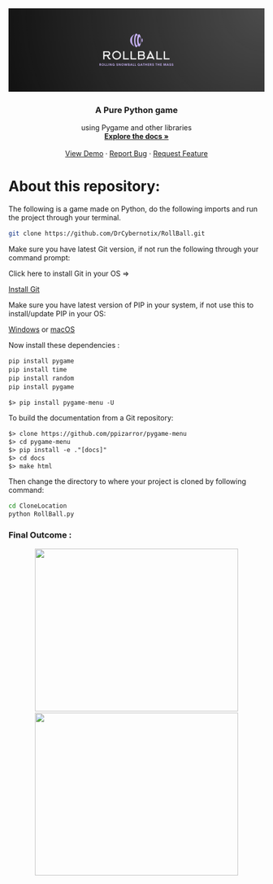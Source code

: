<div align="center">
  <a href="https://github.com/DrCybernotix/RollBall/blob/main/It's%20snowing/RollBall_Logo.png">
    <img src="It's%20snowing/RollBall_Logo.png" alt="Logo">
  </a>

  <h3 align="center">A Pure Python game </h3>

  <p align="center">
   using Pygame and other libraries
    <br />
    <a href="https://github.com/DrCybernotix/RollBall/blob/main/README.md"><strong>Explore the docs »</strong></a>
    <br />
    <br />
    <a href="https://github.com/RollBall/README.md">View Demo</a>
    ·
    <a href="https://github.com/RollBall/issues">Report Bug</a>
    ·
    <a href="https://github.com/RollBall/issues">Request Feature</a>
  </p>
</div>

# About this repository:
The following is a game made on Python, do the following imports and run the project through your terminal.

```sh
git clone https://github.com/DrCybernotix/RollBall.git
```
Make sure you have latest Git version, if not run the following through your command prompt:

Click here to install Git in your OS =>

[Install Git](https://github.com/git-guides/install-git#:~:text=To%20install%20Git%2C%20navigate%20to,installation%20by%20typing%3A%20git%20version%20.)

Make sure you have latest version of PIP in your system, if not use this to install/update PIP in your OS:

[Windows](https://www.geeksforgeeks.org/how-to-install-pip-on-windows/)
or
[macOS](https://www.geeksforgeeks.org/how-to-install-pip-in-macos/)

Now install these dependencies : 
```sh
pip install pygame
pip install time
pip install random
pip install pygame
```
```
$> pip install pygame-menu -U
```
To build the documentation from a Git repository:
```
$> clone https://github.com/ppizarror/pygame-menu
$> cd pygame-menu
$> pip install -e ."[docs]"
$> cd docs
$> make html
```
Then change the directory to where your project is cloned by following command:
```sh
cd CloneLocation
python RollBall.py
```

### Final Outcome : 

<div align="center">
  <img src="https://github.com/Shr3yash/RollBall/blob/main/It's%20snowing/Screenshot%20(6).png?raw=true" width="400" height="320" />
  <img src="https://github.com/Shr3yash/RollBall/blob/main/It's%20snowing/Screenshot%20(5).png?raw=true" width="400" height="320" />
<!--   <img src="https://github.com/Shr3yash/RollBall/blob/main/It's%20snowing/Screenshot%20(4).png?raw=true" width="300" height="220" /> -->
</div>
<!-- ![Gameplay]()

![Gameplay1](https://github.com/Shr3yash/RollBall/blob/main/It's%20snowing/Screenshot%20(5).png?raw=true)

![Gameplay2](https://github.com/Shr3yash/RollBall/blob/main/It's%20snowing/Screenshot%20(6).png?raw=true) -->
